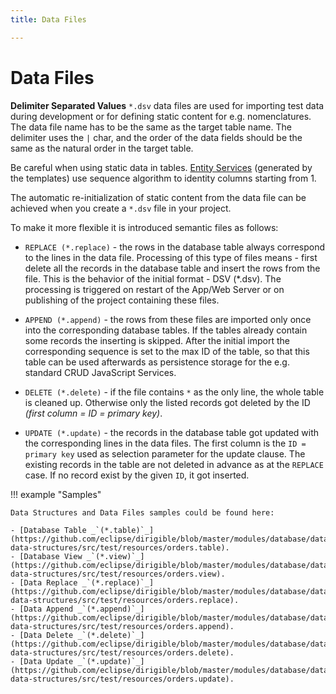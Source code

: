 ```yaml
---
title: Data Files

---
```


Data Files
===


**Delimiter Separated Values** `*.dsv` data files are used for importing test data during development or for defining static content for e.g. nomenclatures. The data file name has to be the same as the target table name. The delimiter uses the `|` char, and the order of the data fields should be the same as the natural order in the target table.

Be careful when using static data in tables. [Entity Services](../../concepts/entity-service) (generated by the templates) use sequence algorithm to identity columns starting from 1.

The automatic re-initialization of static content from the data file can be achieved when you create a `*.dsv` file in your project.

To make it more flexible it is introduced semantic files as follows:

* `REPLACE (*.replace)` - the rows in the database table always correspond to the lines in the data file. Processing of this type of files means - first delete all the records in the database table and insert the rows from the file. This is the behavior of the initial format - DSV (*.dsv). The processing is triggered on restart of the App/Web Server or on publishing of the project containing these files.

* `APPEND (*.append)` - the rows from these files are imported only once into the corresponding database tables. If the tables already contain some records the inserting is skipped. After the initial import the corresponding sequence is set to the max ID of the table, so that this table can be used afterwards as persistence storage for the e.g. standard CRUD JavaScript Services.

* `DELETE (*.delete)` - if the file contains `*` as the only line, the whole table is cleaned up. Otherwise only the listed records got deleted by the ID _(first column = ID = primary key)_.

* `UPDATE (*.update)` - the records in the database table got updated with the corresponding lines in the data files. The first column is the `ID = primary key` used as selection parameter for the update clause. The existing records in the table are not deleted in advance as at the `REPLACE` case. If no record exist by the given `ID`, it got inserted.


!!! example "Samples"

    Data Structures and Data Files samples could be found here:

    - [Database Table _`(*.table)`_](https://github.com/eclipse/dirigible/blob/master/modules/database/database-data-structures/src/test/resources/orders.table).
    - [Database View _`(*.view)`_](https://github.com/eclipse/dirigible/blob/master/modules/database/database-data-structures/src/test/resources/orders.view).
    - [Data Replace _`(*.replace)`_](https://github.com/eclipse/dirigible/blob/master/modules/database/database-data-structures/src/test/resources/orders.replace).
    - [Data Append _`(*.append)`_](https://github.com/eclipse/dirigible/blob/master/modules/database/database-data-structures/src/test/resources/orders.append).
    - [Data Delete _`(*.delete)`_](https://github.com/eclipse/dirigible/blob/master/modules/database/database-data-structures/src/test/resources/orders.delete).
    - [Data Update _`(*.update)`_](https://github.com/eclipse/dirigible/blob/master/modules/database/database-data-structures/src/test/resources/orders.update).
